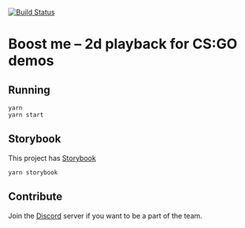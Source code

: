 [![Build Status](https://travis-ci.org/boost-me/engine.svg?branch=develop)](https://travis-ci.org/boost-me/engine)
# Boost me – 2d playback for CS:GO demos

## Running
```
yarn
yarn start
```
## Storybook

This project has [Storybook](https://github.com/storybooks/storybook)
```
yarn storybook
```
## Contribute
Join the [Discord](https://discord.gg/dKkmUky) server if you want to be a part of the team.

